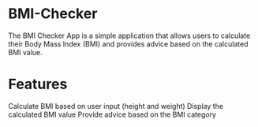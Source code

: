 # BMI-Checker

The BMI Checker App is a simple application that allows users to calculate their Body Mass Index (BMI) and provides advice based on the calculated BMI value.

# Features
Calculate BMI based on user input (height and weight)
Display the calculated BMI value
Provide advice based on the BMI category
